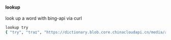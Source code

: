 #### lookup
look up a word with bing-api via curl
```sh
lookup try
{ "try", "traɪ", "https://dictionary.blob.core.chinacloudapi.cn/media/audio/tom/ca/60/CA602E3AF0A303976EDDEC7EF65CD955.mp3", "traɪ", "https://dictionary.blob.core.chinacloudapi.cn/media/audio/george/ca/60/CA602E3AF0A303976EDDEC7EF65CD955.mp3", "n.", "尝试；试图；努力；在对方球门线后带球触地", "v.", "试图；想要；设法；努力", "网络", "试验；试一试；试穿" }% 
```
